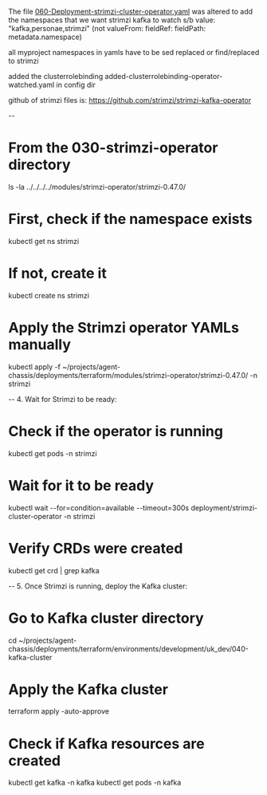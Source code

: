 The file [060-Deployment-strimzi-cluster-operator.yaml](strimzi-0.47.0/060-Deployment-strimzi-cluster-operator.yaml)
was altered to add the namespaces that we want strimzi kafka to watch
s/b value: "kafka,personae,strimzi"
(not valueFrom: fieldRef: fieldPath: metadata.namespace)

all myproject namespaces in yamls have to be sed replaced or find/replaced to strimzi

added the clusterrolebinding added-clusterrolebinding-operator-watched.yaml in config dir

github of strimzi files is:
https://github.com/strimzi/strimzi-kafka-operator

--

# From the 030-strimzi-operator directory
ls -la ../../../../modules/strimzi-operator/strimzi-0.47.0/

# First, check if the namespace exists
kubectl get ns strimzi

# If not, create it
kubectl create ns strimzi

# Apply the Strimzi operator YAMLs manually
kubectl apply -f ~/projects/agent-chassis/deployments/terraform/modules/strimzi-operator/strimzi-0.47.0/ -n strimzi

--
4. Wait for Strimzi to be ready:

# Check if the operator is running
kubectl get pods -n strimzi

# Wait for it to be ready
kubectl wait --for=condition=available --timeout=300s deployment/strimzi-cluster-operator -n strimzi

# Verify CRDs were created
kubectl get crd | grep kafka

--
5. Once Strimzi is running, deploy the Kafka cluster:

# Go to Kafka cluster directory
cd ~/projects/agent-chassis/deployments/terraform/environments/development/uk_dev/040-kafka-cluster

# Apply the Kafka cluster
terraform apply -auto-approve

# Check if Kafka resources are created
kubectl get kafka -n kafka
kubectl get pods -n kafka


